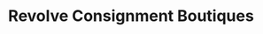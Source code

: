 ---
title: "Revolve Consignment Boutiques"
url: /boston/revolve-consignment-boutiques/
shop: clothes
---